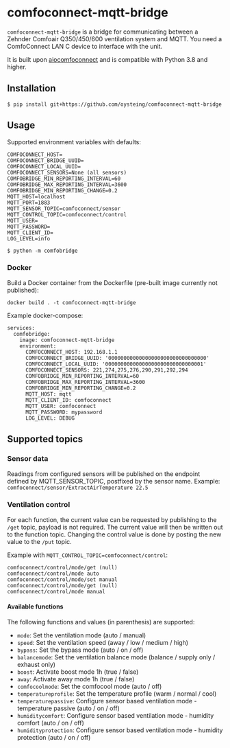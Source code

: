 # comfoconnect-mqtt-bridge

`comfoconnect-mqtt-bridge` is a bridge for communicating between a Zehnder Comfoair Q350/450/600 ventilation system
and MQTT. You need a ComfoConnect LAN C device to interface with the unit.

It is built upon [aiocomfoconnect](https://github.com/michaelarnauts/aiocomfoconnect) and is compatible with Python 3.8
and higher.

## Installation

```shell
$ pip install git+https://github.com/oysteing/comfoconnect-mqtt-bridge
```

## Usage

Supported environment variables with defaults:

```
COMFOCONNECT_HOST=
COMFOCONNECT_BRIDGE_UUID=
COMFOCONNECT_LOCAL_UUID=
COMFOCONNECT_SENSORS=None (all sensors)
COMFOBRIDGE_MIN_REPORTING_INTERVAL=60
COMFOBRIDGE_MAX_REPORTING_INTERVAL=3600
COMFOBRIDGE_MIN_REPORTING_CHANGE=0.2
MQTT_HOST=localhost
MQTT_PORT=1883
MQTT_SENSOR_TOPIC=comfoconnect/sensor
MQTT_CONTROL_TOPIC=comfoconnect/control
MQTT_USER=
MQTT_PASSWORD=
MQTT_CLIENT_ID=
LOG_LEVEL=info
```

```shell
$ python -m comfobridge
```

### Docker

Build a Docker container from the Dockerfile (pre-built image currently not published):

```
docker build . -t comfoconnect-mqtt-bridge
```

Example docker-compose:

```
services:
  comfobridge:
    image: comfoconnect-mqtt-bridge
    environment:
      COMFOCONNECT_HOST: 192.168.1.1
      COMFOCONNECT_BRIDGE_UUID: '00000000000000000000000000000000'
      COMFOCONNECT_LOCAL_UUID: '00000000000000000000000000000001'
      COMFOCONNECT_SENSORS: 221,274,275,276,290,291,292,294
      COMFOBRIDGE_MIN_REPORTING_INTERVAL=60
      COMFOBRIDGE_MAX_REPORTING_INTERVAL=3600
      COMFOBRIDGE_MIN_REPORTING_CHANGE=0.2
      MQTT_HOST: mqtt
      MQTT_CLIENT_ID: comfoconnect
      MQTT_USER: comfoconnect
      MQTT_PASSWORD: mypassword
      LOG_LEVEL: DEBUG
```

## Supported topics

### Sensor data

Readings from configured sensors will be published on the endpoint defined by MQTT_SENSOR_TOPIC, postfixed by the sensor
name. Example: `comfoconnect/sensor/ExtractAirTemperature 22.5`

### Ventilation control

For each function, the current value can be requested by publishing to the `/get` topic, payload is not required. The
current value will then be written out to the function topic. Changing the control value is done by posting the new
value to the `/put` topic.

Example with `MQTT_CONTROL_TOPIC=comfoconnect/control`:

```
comfoconnect/control/mode/get (null)
comfoconnect/control/mode auto
comfoconnect/control/mode/set manual
comfoconnect/control/mode/get (null)
comfoconnect/control/mode manual
```

#### Available functions

The following functions and values (in parenthesis) are supported:

* `mode`: Set the ventilation mode (auto / manual)
* `speed`: Set the ventilation speed (away / low / medium / high)
* `bypass`: Set the bypass mode (auto / on / off)
* `balancemode`: Set the ventilation balance mode (balance / supply only / exhaust only)
* `boost`: Activate boost mode 1h (true / false)
* `away`: Activate away mode 1h (true / false)
* `comfocoolmode`: Set the comfocool mode (auto / off)
* `temperatureprofile`: Set the temperature profile (warm / normal / cool)
* `temperaturepassive`: Configure sensor based ventilation mode - temperature passive (auto / on / off)
* `humiditycomfort`: Configure sensor based ventilation mode - humidity comfort (auto / on / off)
* `humidityprotection`: Configure sensor based ventilation mode - humidity protection (auto / on / off)
